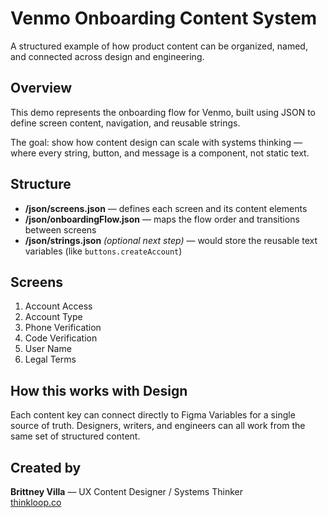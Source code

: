 # Venmo Onboarding Content System

A structured example of how product content can be organized, named, and connected across design and engineering.

## Overview
This demo represents the onboarding flow for Venmo, built using JSON to define screen content, navigation, and reusable strings.

The goal: show how content design can scale with systems thinking — where every string, button, and message is a component, not static text.

## Structure
- **/json/screens.json** — defines each screen and its content elements  
- **/json/onboardingFlow.json** — maps the flow order and transitions between screens  
- **/json/strings.json** *(optional next step)* — would store the reusable text variables (like `buttons.createAccount`)

## Screens
1. Account Access  
2. Account Type  
3. Phone Verification  
4. Code Verification  
5. User Name  
6. Legal Terms

## How this works with Design
Each content key can connect directly to Figma Variables for a single source of truth.
Designers, writers, and engineers can all work from the same set of structured content.

## Created by
**Brittney Villa** — UX Content Designer / Systems Thinker  
[thinkloop.co](https://thinkloop.co)
